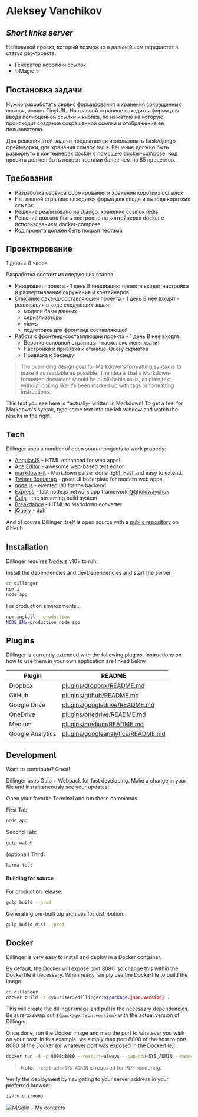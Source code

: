# Aleksey Vanchikov
## _Short links server_ 

Небольшой проект, который возможно в дальнейшем перерастет в статус pet-проекта.
- Генератор короткий ссылок
- ✨Magic ✨
## Постановка задачи

Нужно разработать сервис формирования и хранения сокращенных ссылок, аналог TinyURL. На главной странице находится форма для ввода полноценной ссылки и кнопка, по нажатию на которую происходит создание сокращенной ссылки и отображение ее пользователю.

Для решения этой задачи предлагается использовать flask/django фреймворки, для хранения ссылок redis. Решение должно быть развернуто в контейнерах docker с помощью docker-compose. Код проекта должен быть покрыт тестами более чем на 85 процентов.

## Требования

- Разработка сервиса формирования и хранения коротких сслылок
- На главной странице находится форма для ввода и вывода коротких ссылок
- Решение реализовано на Django, хранение ссылок redis
- Решение должно быть построено на контейнерах docker с использованием docker-compose
- Код проекта должен быть покрыт тестами

## Проектирование

1 день = 8 часов

Разработка состоит из следующих этапов:

- Инициация проекта - 1 день
    В инициацию проекта входят настройка и развертываение окружения и контейнеров.
- Описание бэкэнд-составляющей проекта - 1 день
    В нее входят - реализация в коде следующих задач:
    -  модели базы данных
    -  сериализаторы
    -  views
    -  подготовка для фронтенд составляющей
- Работа с фронтенд-составляющей проекта - 1 день
    В нее входят:
    - Верстка основной страницы - насколько меня хватит 
    - Настройка и привязка к станице jQuery скриатов
    - Привязка к бэкэнду




> The overriding design goal for Markdown's
> formatting syntax is to make it as readable
> as possible. The idea is that a
> Markdown-formatted document should be
> publishable as-is, as plain text, without
> looking like it's been marked up with tags
> or formatting instructions.

This text you see here is *actually- written in Markdown! To get a feel
for Markdown's syntax, type some text into the left window and
watch the results in the right.

## Tech

Dillinger uses a number of open source projects to work properly:

- [AngularJS] - HTML enhanced for web apps!
- [Ace Editor] - awesome web-based text editor
- [markdown-it] - Markdown parser done right. Fast and easy to extend.
- [Twitter Bootstrap] - great UI boilerplate for modern web apps
- [node.js] - evented I/O for the backend
- [Express] - fast node.js network app framework [@tjholowaychuk]
- [Gulp] - the streaming build system
- [Breakdance](https://breakdance.github.io/breakdance/) - HTML
to Markdown converter
- [jQuery] - duh

And of course Dillinger itself is open source with a [public repository][dill]
 on GitHub.

## Installation

Dillinger requires [Node.js](https://nodejs.org/) v10+ to run.

Install the dependencies and devDependencies and start the server.

```sh
cd dillinger
npm i
node app
```

For production environments...

```sh
npm install --production
NODE_ENV=production node app
```

## Plugins

Dillinger is currently extended with the following plugins.
Instructions on how to use them in your own application are linked below.

| Plugin | README |
| ------ | ------ |
| Dropbox | [plugins/dropbox/README.md][PlDb] |
| GitHub | [plugins/github/README.md][PlGh] |
| Google Drive | [plugins/googledrive/README.md][PlGd] |
| OneDrive | [plugins/onedrive/README.md][PlOd] |
| Medium | [plugins/medium/README.md][PlMe] |
| Google Analytics | [plugins/googleanalytics/README.md][PlGa] |

## Development

Want to contribute? Great!

Dillinger uses Gulp + Webpack for fast developing.
Make a change in your file and instantaneously see your updates!

Open your favorite Terminal and run these commands.

First Tab:

```sh
node app
```

Second Tab:

```sh
gulp watch
```

(optional) Third:

```sh
karma test
```

#### Building for source

For production release:

```sh
gulp build --prod
```

Generating pre-built zip archives for distribution:

```sh
gulp build dist --prod
```

## Docker

Dillinger is very easy to install and deploy in a Docker container.

By default, the Docker will expose port 8080, so change this within the
Dockerfile if necessary. When ready, simply use the Dockerfile to
build the image.

```sh
cd dillinger
docker build -t <youruser>/dillinger:${package.json.version} .
```

This will create the dillinger image and pull in the necessary dependencies.
Be sure to swap out `${package.json.version}` with the actual
version of Dillinger.

Once done, run the Docker image and map the port to whatever you wish on
your host. In this example, we simply map port 8000 of the host to
port 8080 of the Docker (or whatever port was exposed in the Dockerfile):

```sh
docker run -d -p 8000:8080 --restart=always --cap-add=SYS_ADMIN --name=dillinger <youruser>/dillinger:${package.json.version}
```

> Note: `--capt-add=SYS-ADMIN` is required for PDF rendering.

Verify the deployment by navigating to your server address in
your preferred browser.

```sh
127.0.0.1:8000
```

[![N|Solid](https://icons.iconarchive.com/icons/limav/flat-gradient-social/32/Vk-icon.png)](https://vk.com/individiumi) - My contacts


[//]: # (These are reference links used in the body of this note and get stripped out when the markdown processor does its job. There is no need to format nicely because it shouldn't be seen. Thanks SO - http://stackoverflow.com/questions/4823468/store-comments-in-markdown-syntax)

   [dill]: <https://github.com/joemccann/dillinger>
   [git-repo-url]: <https://github.com/joemccann/dillinger.git>
   [john gruber]: <http://daringfireball.net>
   [df1]: <http://daringfireball.net/projects/markdown/>
   [markdown-it]: <https://github.com/markdown-it/markdown-it>
   [Ace Editor]: <http://ace.ajax.org>
   [node.js]: <http://nodejs.org>
   [Twitter Bootstrap]: <http://twitter.github.com/bootstrap/>
   [jQuery]: <http://jquery.com>
   [@tjholowaychuk]: <http://twitter.com/tjholowaychuk>
   [express]: <http://expressjs.com>
   [AngularJS]: <http://angularjs.org>
   [Gulp]: <http://gulpjs.com>

   [PlDb]: <https://github.com/joemccann/dillinger/tree/master/plugins/dropbox/README.md>
   [PlGh]: <https://github.com/joemccann/dillinger/tree/master/plugins/github/README.md>
   [PlGd]: <https://github.com/joemccann/dillinger/tree/master/plugins/googledrive/README.md>
   [PlOd]: <https://github.com/joemccann/dillinger/tree/master/plugins/onedrive/README.md>
   [PlMe]: <https://github.com/joemccann/dillinger/tree/master/plugins/medium/README.md>
   [PlGa]: <https://github.com/RahulHP/dillinger/blob/master/plugins/googleanalytics/README.md>
